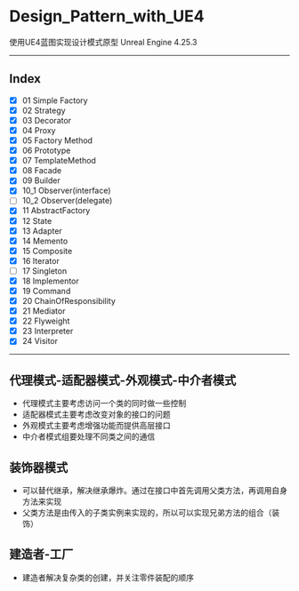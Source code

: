 # Design_Pattern_with_UE4
使用UE4蓝图实现设计模式原型
Unreal Engine 4.25.3

***

## Index

* [x] 01 Simple Factory
* [x] 02 Strategy
* [x] 03 Decorator
* [x] 04 Proxy
* [x] 05 Factory Method
* [x] 06 Prototype
* [x] 07 TemplateMethod
* [x] 08 Facade
* [x] 09 Builder
* [x] 10_1 Observer(interface)
* [ ] 10_2 Observer(delegate)
* [x] 11 AbstractFactory
* [X] 12 State 
* [x] 13 Adapter
* [x] 14 Memento
* [x] 15 Composite
* [x] 16 Iterator
* [ ] 17 Singleton
* [x] 18 Implementor
* [x] 19 Command
* [x] 20 ChainOfResponsibility
* [x] 21 Mediator
* [x] 22 Flyweight 
* [x] 23 Interpreter
* [x] 24 Visitor

***
## 代理模式-适配器模式-外观模式-中介者模式

* 代理模式主要考虑访问一个类的同时做一些控制
* 适配器模式主要考虑改变对象的接口的问题
* 外观模式主要考虑增强功能而提供高层接口
* 中介者模式组要处理不同类之间的通信
  

## 装饰器模式
* 可以替代继承，解决继承爆炸。通过在接口中首先调用父类方法，再调用自身方法来实现
* 父类方法是由传入的子类实例来实现的，所以可以实现兄弟方法的组合（装饰）

## 建造者-工厂
* 建造者解决复杂类的创建，并关注零件装配的顺序



